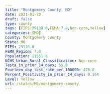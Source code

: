 ```yaml
---
title: "Montgomery County, MO"
date: 2021-01-20
draft: false
type: county
tags: [FIPS:29139.0,FEMA:7.0,Non-core,Yellow]
categories: [MO]
County: Montgomery County
State: MO
FIPS: 29139.0
FEMA_Region: 7.0
Population: 11551.0
NCHS_Urban_Rural_Classification: Non-core
Tests_in_prior_14_days: 55.0
Fourteen_day_test_rate_per_100000: 476.0
Percent_Positivity_in_prior_14_days: 0.164
Level: Yellow
url: /states/MO/montgomery-county
---
```



